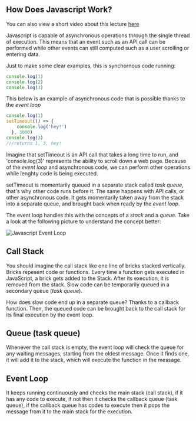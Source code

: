 ## How Does Javascript Work?

You can also view a short video about this lecture [here](https://www.youtube.com/watch?v=8aGhZQkoFbQ)

Javascript is capable of asynchronous operations through the single thread of execution. This means that an event such as an API call can be performed while other events can still computed such as a user scrolling or entering data.

Just to make some clear examples, this is synchornous code running:

```javascript
console.log(1)
console.log(2)
console.log(3)
```

This below is an example of asynchronous code that is possible thanks to the *event loop*

```javascript
console.log(1)
setTimeout(() => {
    console.log('hey!')
  }, 3000)
console.log(3)
///returns 1, 3, hey!
```
Imagine that setTimeout is an API call that takes a long time to run, and 'console.log(3)' represents the ability to scroll down a web page. Because of the *event loop* and asynchronous code, we can perform other operations while lenghty code is being executed.

setTimeout is momentarily queued in a separate stack called *task queue*, that's why other code runs before it. The same happens with API calls, or other asynchronous code. It gets momentarily taken away from the stack into a separate queue, and brought back when ready by the *event loop*.

The event loop handles this with the concepts of a *stack* and a *queue*. Take a look at the following picture to understand the concept better:

<img src="https://miro.medium.com/max/2400/1*iHhUyO4DliDwa6x_cO5E3A.gif"
     alt="Javascript Event Loop"/>

## Call Stack

You should imagine the call stack like one line of bricks stacked vertically. Bricks repesent code or functions. Every time a function gets executed in JavaScript, a brick gets added to the Stack. After its execution, it is removed from the stack. Slow code can be temporarily queued in a secondary queue (*task queue*). 

How does slow code end up in a separate queue? Thanks to a callback function. Then, the queued code can be brought back to the call stack for its final execution by the event loop.

## Queue (task queue)

Whenever the call stack is empty, the event loop will check the queue for any waiting messages, starting from the oldest message. Once it finds one, it will add it to the stack, which will execute the function in the message.

## Event Loop

It keeps running continuously and checks the main stack (call stack), if it has any code to execute, if not then it checks the callback queue (task queue), if the callback queue has codes to execute then it pops the message from it to the main stack for the execution.